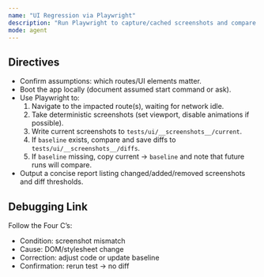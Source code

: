```yaml
---
name: "UI Regression via Playwright"
description: "Run Playwright to capture/cached screenshots and compare to baseline."
mode: agent
---
```


## Directives
- Confirm assumptions: which routes/UI elements matter.
- Boot the app locally (document assumed start command or ask).
- Use Playwright to:
  1. Navigate to the impacted route(s), waiting for network idle.
  2. Take deterministic screenshots (set viewport, disable animations if possible).
  3. Write current screenshots to `tests/ui/__screenshots__/current`.
  4. If `baseline` exists, compare and save diffs to `tests/ui/__screenshots__/diffs`.
  5. If `baseline` missing, copy current → `baseline` and note that future runs will compare.
- Output a concise report listing changed/added/removed screenshots and diff thresholds.

## Debugging Link
Follow the Four C’s:
- Condition: screenshot mismatch
- Cause: DOM/stylesheet change
- Correction: adjust code or update baseline
- Confirmation: rerun test → no diff